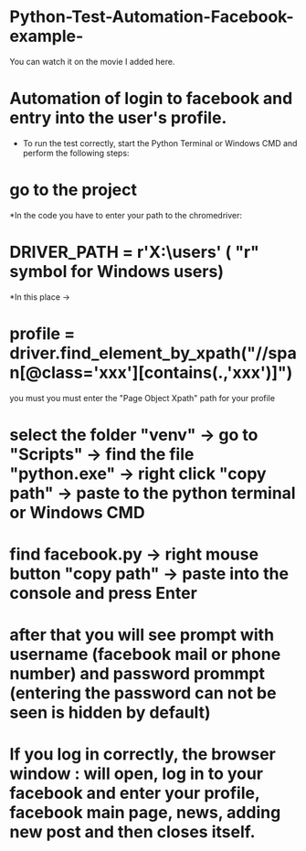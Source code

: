 # Python-Test-Automation-Facebook-example- 

You can watch it on the movie I added here.

# Automation of login to facebook and entry into the user's profile.


* To run the test correctly, start the Python Terminal or Windows CMD and perform the following steps:

# go to the project
 
*In the code you have to enter your path to the chromedriver:
# DRIVER_PATH = r'X:\users\'  ( "r" symbol for Windows users)

*In this place -> 
# profile = driver.find_element_by_xpath("//span[@class='xxx'][contains(.,'xxx')]")
you must you must enter the "Page Object Xpath" path for your profile


# select the folder "venv" -> go to "Scripts" -> find the file "python.exe" -> right click "copy path" -> paste to the python terminal or Windows CMD


# find facebook.py -> right mouse button "copy path" -> paste into the console and press Enter

# after that you will see prompt with username (facebook mail or phone number) and password prommpt (entering the password can not be seen is hidden by default)

# If you log in correctly, the browser window : will open, log in to your facebook and enter your profile, facebook main page, news, adding new post and then closes itself.

